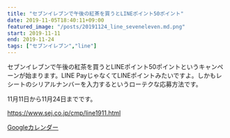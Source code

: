 ```yaml
---
title: "セブンイレブンで午後の紅茶を買うとLINEポイント50ポイント"
date: 2019-11-05T18:40:11+09:00
featured_image: "/posts/20191124_line_seveneleven.md.png"
start: 2019-11-11
end: 2019-11-24
tags: ["セブンイレブン","line"]
---
```


セブンイレブンで午後の紅茶を買うとLINEポイント50ポイントというキャンペーンが始まります。LINE PayじゃなくてLINEポイントみたいですよ。しかもレシートのシリアルナンバーを入力するというローテクな応募方法です。

11月11日から11月24日までです。

https://www.sej.co.jp/cmp/line1911.html


[Googleカレンダー](http://www.google.com/calendar/event?action=TEMPLATE&text=%E3%82%BB%E3%83%96%E3%83%B3%E3%82%A4%E3%83%AC%E3%83%96%E3%83%B3%E3%81%A7%E5%8D%88%E5%BE%8C%E3%81%AE%E7%B4%85%E8%8C%B6%E3%82%92%E8%B2%B7%E3%81%86%E3%81%A8LINE%E3%83%9D%E3%82%A4%E3%83%B3%E3%83%8850%E3%83%9D%E3%82%A4%E3%83%B3%E3%83%88&dates=20191111/20191124&details=https://pokanpo.com/posts/20191124_line_seveneleven/)